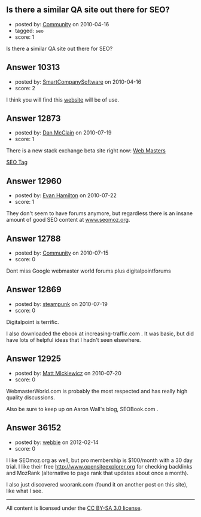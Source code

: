## Is there a similar QA site out there for SEO?

- posted by: [Community](https://stackexchange.com/users/-1/-1-community) on 2010-04-16
- tagged: `seo`
- score: 1

Is there a similar QA site out there for SEO?




## Answer 10313

- posted by: [SmartCompanySoftware](https://stackexchange.com/users/-1/1629-smartcompanysoftware) on 2010-04-16
- score: 2

<p>I think you will find this <a href="http://inbound.org/" rel="nofollow">website</a> will be of use.</p>



## Answer 12873

- posted by: [Dan McClain](https://stackexchange.com/users/-1/3698-dan-mcclain) on 2010-07-19
- score: 1

<p>There is a new stack exchange beta site right now: <a href="http://webmasters.stackexchange.com/" rel="nofollow">Web Masters</a></p>

<p><a href="http://webmasters.stackexchange.com/questions/tagged/seo" rel="nofollow">SEO Tag</a></p>



## Answer 12960

- posted by: [Evan Hamilton](https://stackexchange.com/users/-1/14896-evan-hamilton) on 2010-07-22
- score: 1

<p>They don't seem to have forums anymore, but regardless there is an insane amount of good SEO content at <a href="http://www.seomoz.org" rel="nofollow">www.seomoz.org</a>.</p>



## Answer 12788

- posted by: [Community](https://stackexchange.com/users/-1/-1-community) on 2010-07-15
- score: 0

Dont miss Google webmaster world forums plus digitalpointforums


## Answer 12869

- posted by: [steampunk](https://stackexchange.com/users/-1/3862-steampunk) on 2010-07-19
- score: 0

Digitalpoint is terrific.

I also downloaded the ebook at increasing-traffic.com .  It was basic, but did have lots of helpful ideas that I hadn't seen elsewhere.


## Answer 12925

- posted by: [Matt MIckiewicz](https://stackexchange.com/users/-1/1520-matt-mickiewicz) on 2010-07-20
- score: 0

WebmasterWorld.com is probably the most respected and has really high quality discussions.

Also be sure to keep up on Aaron Wall's blog, SEOBook.com .


## Answer 36152

- posted by: [webbie](https://stackexchange.com/users/-1/16413-webbie) on 2012-02-14
- score: 0

I like SEOmoz.org as well, but pro membership is $100/month with a 30 day trial. I like their free http://www.opensiteexplorer.org for checking backlinks and MozRank (alternative to page rank that updates about once a month).

I also just discovered woorank.com (found it on another post on this site), like what I see.



---

All content is licensed under the [CC BY-SA 3.0 license](https://creativecommons.org/licenses/by-sa/3.0/).
